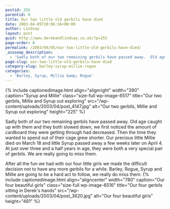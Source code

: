 ```yaml
---
postid: 255
parentid: 0
title: Our two little old gerbils have died
date: 2003-04-05T20:06:56+00:00
author: Lindsay
layout: post
guid: http://www.derekandlindsay.co.uk/?p=255
page-order: 0
permalink: /2003/04/05/our-two-little-old-gerbils-have-died/
_aioseop_description:
  - 'Sadly both of our two remaining gerbils have passed away.  Old age caught up with them and they both slowed down, we first noticed the amount of cardboard they were getting through had decreased. '
page-slug: our-two-little-old-gerbils-have-died
category-slug: barley-syrup-millie-rogue
categories:
  - 'Barley, Syrup, Millie &amp; Rogue'
---
```

{% include captionedimage.html align="alignright" width="390" caption="Syrup and Millie" class="size-full wp-image-6517" title="Our two gerbils, Millie and Syrup out exploring" src="/wp-content/uploads/2003/04/post_4147.jpg" alt="Our two gerbils, Millie and Syrup out exploring" height="225" %} 

Sadly both of our two remaining gerbils have passed away. Old age caught up with them and they both slowed down, we first noticed the amount of cardboard they were getting through had decreased. Then the time they wanted to spend out of their cage grew shorter. Our precious little Millie died on March 18 and little Syrup passed away a few weeks later on April 4. At just over three and a half years in age, they were both a very special pair of gerbils. We are really going to miss them.

After all the fun we had with our four little girls we made the difficult decision not to have any more gerbils for a while. Barley, Rogue, Syrup and Millie are going to be a hard act to follow, we really do miss them. {% include captionedimage.html align="aligncenter" width="780" caption="Our four beautiful girls" class="size-full wp-image-6516" title="Our four gerbils sitting in Derek's hands" src="/wp-content/uploads/2003/04/post_3620.jpg" alt="Our four beautiful girls" height="481" %}